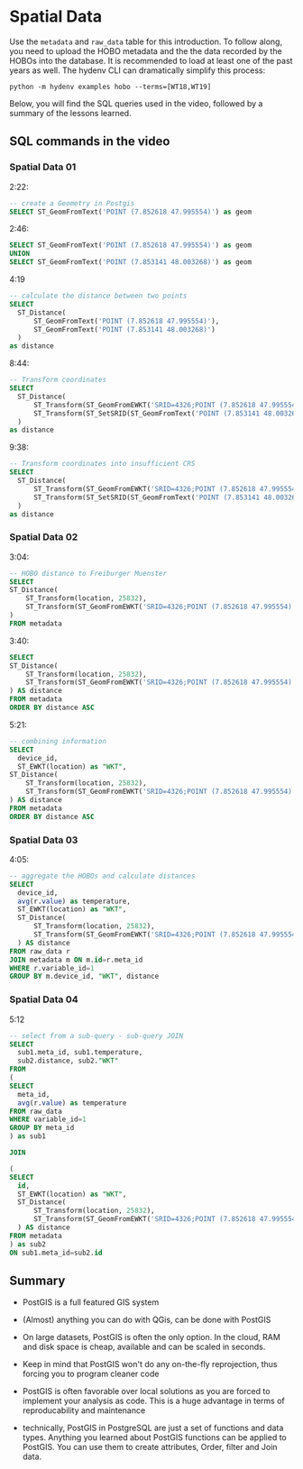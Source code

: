 # Spatial Data
Use the `metadata` and `raw_data` table for this introduction. To follow along, you need
to upload the HOBO metadata and the the data recorded by the HOBOs into the
database. It is recommended to load at least one of the past years as well.
The hydenv CLI can dramatically simplify this process:

```
python -m hydenv examples hobo --terms=[WT18,WT19]
```

Below, you will find the SQL queries used in the video, followed by a summary of
the lessons learned.

## SQL commands in the video

### Spatial Data 01

2:22:
```SQL
-- create a Geometry in Postgis
SELECT ST_GeomFromText('POINT (7.852618 47.995554)') as geom
```

2:46:
```SQL
SELECT ST_GeomFromText('POINT (7.852618 47.995554)') as geom
UNION
SELECT ST_GeomFromText('POINT (7.853141 48.003268)') as geom
```

4:19
```SQL
-- calculate the distance between two points
SELECT
  ST_Distance(
      ST_GeomFromText('POINT (7.852618 47.995554)'),
      ST_GeomFromText('POINT (7.853141 48.003268)')
  )
as distance
```

8:44:
```SQL
-- Transform coordinates
SELECT
  ST_Distance(
      ST_Transform(ST_GeomFromEWKT('SRID=4326;POINT (7.852618 47.995554)'), 25832),
      ST_Transform(ST_SetSRID(ST_GeomFromText('POINT (7.853141 48.003268)'), 4326), 25832)
  )
as distance
```

9:38:
```SQL
-- Transform coordinates into insufficient CRS
SELECT
  ST_Distance(
      ST_Transform(ST_GeomFromEWKT('SRID=4326;POINT (7.852618 47.995554)'), 3857),
      ST_Transform(ST_SetSRID(ST_GeomFromText('POINT (7.853141 48.003268)'), 4326), 3857)
  )
as distance
```

### Spatial Data 02

3:04:
```SQL
-- HOBO distance to Freiburger Muenster
SELECT
ST_Distance(
    ST_Transform(location, 25832),
    ST_Transform(ST_GeomFromEWKT('SRID=4326;POINT (7.852618 47.995554)'), 25832)
)
FROM metadata
```

3:40:
```SQL
SELECT
ST_Distance(
    ST_Transform(location, 25832),
    ST_Transform(ST_GeomFromEWKT('SRID=4326;POINT (7.852618 47.995554)'), 25832)
) AS distance
FROM metadata
ORDER BY distance ASC
```

5:21:
```SQL
-- combining information
SELECT
  device_id,
  ST_EWKT(location) as "WKT",
ST_Distance(
    ST_Transform(location, 25832),
    ST_Transform(ST_GeomFromEWKT('SRID=4326;POINT (7.852618 47.995554)'), 25832)
) AS distance
FROM metadata
ORDER BY distance ASC
```

### Spatial Data 03

4:05:
```SQL
-- aggregate the HOBOs and calculate distances
SELECT
  device_id,
  avg(r.value) as temperature,
  ST_EWKT(location) as "WKT",
  ST_Distance(
      ST_Transform(location, 25832),
      ST_Transform(ST_GeomFromEWKT('SRID=4326;POINT (7.852618 47.995554)'), 25832)
  ) AS distance
FROM raw_data r
JOIN metadata m ON m.id=r.meta_id
WHERE r.variable_id=1
GROUP BY m.device_id, "WKT", distance
```

### Spatial Data 04

5:12
```SQL
-- select from a sub-query - sub-query JOIN
SELECT
  sub1.meta_id, sub1.temperature,
  sub2.distance, sub2."WKT"
FROM
(
SELECT
  meta_id,
  avg(r.value) as temperature
FROM raw_data
WHERE variable_id=1
GROUP BY meta_id
) as sub1

JOIN

(
SELECT
  id,
  ST_EWKT(location) as "WKT",
  ST_Distance(
      ST_Transform(location, 25832),
      ST_Transform(ST_GeomFromEWKT('SRID=4326;POINT (7.852618 47.995554)'), 25832)
  ) AS distance
FROM metadata
) as sub2
ON sub1.meta_id=sub2.id
```

## Summary

* PostGIS is a full featured GIS system

* (Almost) anything you can do with QGis, can be done with PostGIS

* On large datasets, PostGIS is often the only option. In the cloud, RAM and disk space is cheap, available and can be scaled in seconds.

* Keep in mind that PostGIS won't do any on-the-fly reprojection, thus forcing you to program cleaner code

* PostGIS is often favorable over local solutions as you are forced to implement your analysis as code. This is a huge advantage in terms of reproducability and maintenance

* technically, PostGIS in PostgreSQL are just a set of functions and data types. Anything you learned about PostGIS functions can be applied to PostGIS. You can use them to create attributes, Order, filter and Join data.
